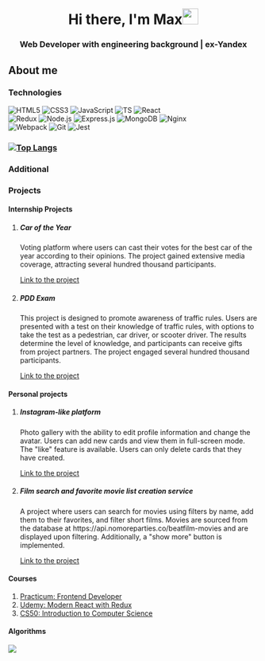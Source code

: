 <h1 align="center">Hi there, I'm Max<img src="https://github.com/blackcater/blackcater/raw/main/images/Hi.gif"
    height="32" /></h1>
<h3 align="center">Web Developer with engineering background | ex-Yandex</h3>

<h2>About me</h2>

<h3>Technologies</h3>
<div display="flex">

  <div display="flex">
    <img alt="HTML5"
      src="https://img.shields.io/badge/html5-%23E34F26.svg?style=for-the-badge&logo=html5&logoColor=white" />
    <img alt="CSS3"
      src="https://img.shields.io/badge/css3-%231572B6.svg?style=for-the-badge&logo=css3&logoColor=white" />
    <img alt="JavaScript"
      src="https://img.shields.io/badge/javascript-%23323330.svg?style=for-the-badge&logo=javascript&logoColor=%23F7DF1E" />
    <img alt="TS"
      src="https://shields.io/badge/TypeScript-3178C6?logo=TypeScript&logoColor=FFF&style=for-the-badge" />
    <img alt="React"
      src="https://img.shields.io/badge/react-%2320232a.svg?style=for-the-badge&logo=react&logoColor=%2361DAFB" />
  </div>

  <div display="flex">
      <img alt="Redux"
      src="https://img.shields.io/badge/Redux-593D88?style=for-the-badge&logo=redux&logoColor=white" />
    <img alt="Node.js"
      src="https://img.shields.io/badge/node.js-6DA55F?style=for-the-badge&logo=node.js&logoColor=white" />
    <img alt="Express.js"
      src="https://img.shields.io/badge/express.js-%23404d59.svg?style=for-the-badge&logo=express&logoColor=%2361DAFB" />
    <img alt="MongoDB"
      src="https://img.shields.io/badge/MongoDB-%234ea94b.svg?style=for-the-badge&logo=mongodb&logoColor=white" />
    <img alt="Nginx"
      src="https://img.shields.io/badge/nginx-%23009639.svg?style=for-the-badge&logo=nginx&logoColor=white" />
  </div>

  <div display="flex">
    <img alt="Webpack"
      src="https://img.shields.io/badge/webpack-%238DD6F9.svg?style=for-the-badge&logo=webpack&logoColor=black" />
    <img alt="Git" src="https://img.shields.io/badge/git-%23F05033.svg?style=for-the-badge&logo=git&logoColor=white" />
    <img alt="Jest" src="https://img.shields.io/badge/-jest-%23C21325?style=for-the-badge&logo=jest&logoColor=white" />
  </div>
</div>

<h3>
  
  [![Top Langs](https://github-readme-stats.vercel.app/api/top-langs/?username=iammacheta&layout=compact)](https://github.com/anuraghazra/github-readme-stats)
</h3>

<h3>Additional</h3>
<h3>Projects</h3>
<h4>Internship Projects</h4>
<ol>
  <li>
    <h5>Car of the Year</h5>
    <p>Voting platform where users can cast their votes for the best car of the year according to their opinions. The project gained extensive media coverage, attracting several hundred thousand participants.</p>
    <a href="https://auto.ru/new-car-of-the-year/">Link to the project</a>
  </li>
  <li>
    <h5>PDD Exam</h5>
    <p>This project is designed to promote awareness of traffic rules. Users are presented with a test on their knowledge of traffic rules, with options to take the test as a pedestrian, car driver, or scooter driver. The results determine the level of knowledge, and participants can receive gifts from project partners. The project engaged several hundred thousand participants.</p>
    <a href="https://pdd.auto.ru/">Link to the project</a>
  </li>
</ol>


<h4>Personal projects</h4>
<ol>
  <li>
    <h5>Instagram-like platform</h5>
    <p>Photo gallery with the ability to edit profile information and change the avatar. Users
      can add new cards and view them in full-screen mode. The "like" feature is available. Users can only delete cards
      that they have created.</p>
    <a href="https://mesto.ichetovkin.nomoredomains.club">Link to the project</a>
  </li>

  <li>
    <h5>Film search and favorite movie list creation service</h5>
    <p>A project where users can search for movies using filters by name, add them to their favorites, and filter short
      films. Movies are sourced from the database at https://api.nomoreparties.co/beatfilm-movies and are displayed upon
      filtering. Additionally, a "show more" button is implemented.</p>
    <a href="https://movies-explorer.ichet.nomoredomainsclub.ru/signup">Link to the project</a>
  </li>
</ol>

<h4>Courses</h4>
<ol>
  <li>
    <a href="https://practicum.yandex.ru/frontend-developer/">Practicum: Frontend Developer</a>
  </li>
  <li>
    <a href="https://www.udemy.com/course/react-redux/">Udemy: Modern React with Redux</a>
  </li>
  <li>
    <a href="https://pll.harvard.edu/course/cs50-introduction-computer-science">CS50: Introduction to Computer Science</a>
  </li>
</ol>

<h4>Algorithms</h4>
<img src="https://www.codewars.com/users/iammacheta/badges/small" />
